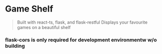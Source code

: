 # Game Shelf

> Built with react-ts, flask, and flask-restful
> Displays your favourite games on a beautiful shelf

### flask-cors is only required for development environmentw w/o building